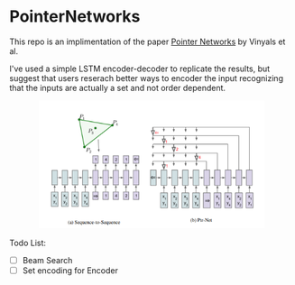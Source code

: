# PointerNetworks

This repo is an implimentation of the paper [Pointer Networks](https://arxiv.org/pdf/1506.03134.pdf) by Vinyals et al. 

I've used a simple LSTM encoder-decoder to replicate the results, but suggest that users reserach better ways to encoder the input recognizing that the inputs are actually a set and not order dependent.

<div align="center">
    <img src="images/network.png" width="400px"</img> 
</div>

Todo List:
 - [ ] Beam Search
 - [ ] Set encoding for Encoder